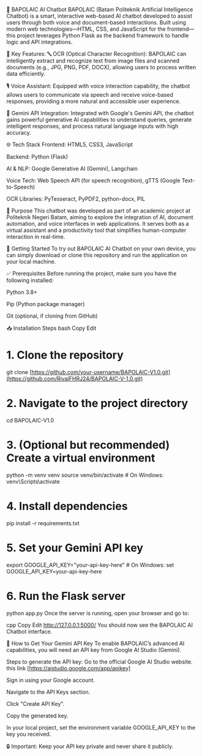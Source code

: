 💬 BAPOLAIC AI Chatbot
BAPOLAIC (Batam Politeknik Artificial Intelligence Chatbot) is a smart, interactive web-based AI chatbot developed to assist users through both voice and document-based interactions. Built using modern web technologies—HTML, CSS, and JavaScript for the frontend—this project leverages Python Flask as the backend framework to handle logic and API integrations.

🔧 Key Features:
🔤 OCR (Optical Character Recognition): BAPOLAIC can intelligently extract and recognize text from image files and scanned documents (e.g., JPG, PNG, PDF, DOCX), allowing users to process written data efficiently.

🎙️ Voice Assistant: Equipped with voice interaction capability, the chatbot allows users to communicate via speech and receive voice-based responses, providing a more natural and accessible user experience.

🤖 Gemini API Integration: Integrated with Google's Gemini API, the chatbot gains powerful generative AI capabilities to understand queries, generate intelligent responses, and process natural language inputs with high accuracy.

🌐 Tech Stack
Frontend: HTML5, CSS3, JavaScript

Backend: Python (Flask)

AI & NLP: Google Generative AI (Gemini), Langchain

Voice Tech: Web Speech API (for speech recognition), gTTS (Google Text-to-Speech)

OCR Libraries: PyTesseract, PyPDF2, python-docx, PIL

📌 Purpose
This chatbot was developed as part of an academic project at Politeknik Negeri Batam, aiming to explore the integration of AI, document automation, and voice interfaces in web applications. It serves both as a virtual assistant and a productivity tool that simplifies human-computer interaction in real-time.

🚀 Getting Started
To try out BAPOLAIC AI Chatbot on your own device, you can simply download or clone this repository and run the application on your local machine.

✅ Prerequisites
Before running the project, make sure you have the following installed:

Python 3.8+

Pip (Python package manager)

Git (optional, if cloning from GitHub)

📥 Installation Steps
bash
Copy
Edit
# 1. Clone the repository
git clone [https://github.com/your-username/BAPOLAIC-V1.0.git](https://github.com/RivalFHRJ24/BAPOLAIC-V-1.0.git)

# 2. Navigate to the project directory
cd BAPOLAIC-V1.0

# 3. (Optional but recommended) Create a virtual environment
python -m venv venv
source venv/bin/activate  # On Windows: venv\Scripts\activate

# 4. Install dependencies
pip install -r requirements.txt

# 5. Set your Gemini API key
export GOOGLE_API_KEY="your-api-key-here"  # On Windows: set GOOGLE_API_KEY=your-api-key-here

# 6. Run the Flask server
python app.py
Once the server is running, open your browser and go to:

cpp
Copy
Edit
http://127.0.0.1:5000/
You should now see the BAPOLAIC AI Chatbot interface.

🔑 How to Get Your Gemini API Key
To enable BAPOLAIC’s advanced AI capabilities, you will need an API key from Google AI Studio (Gemini).

Steps to generate the API key:
Go to the official Google AI Studio website. this link [https://aistudio.google.com/app/apikey]

Sign in using your Google account.

Navigate to the API Keys section.

Click "Create API Key".

Copy the generated key.

In your local project, set the environment variable GOOGLE_API_KEY to the key you received.

🔒 Important: Keep your API key private and never share it publicly.
